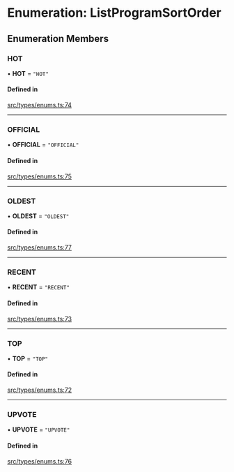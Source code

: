 # Enumeration: ListProgramSortOrder

## Enumeration Members

### HOT

• **HOT** = ``"HOT"``

#### Defined in

[src/types/enums.ts:74](https://github.com/bhavjitChauhan/khan-api/blob/649b2610/src/types/enums.ts#L74)

___

### OFFICIAL

• **OFFICIAL** = ``"OFFICIAL"``

#### Defined in

[src/types/enums.ts:75](https://github.com/bhavjitChauhan/khan-api/blob/649b2610/src/types/enums.ts#L75)

___

### OLDEST

• **OLDEST** = ``"OLDEST"``

#### Defined in

[src/types/enums.ts:77](https://github.com/bhavjitChauhan/khan-api/blob/649b2610/src/types/enums.ts#L77)

___

### RECENT

• **RECENT** = ``"RECENT"``

#### Defined in

[src/types/enums.ts:73](https://github.com/bhavjitChauhan/khan-api/blob/649b2610/src/types/enums.ts#L73)

___

### TOP

• **TOP** = ``"TOP"``

#### Defined in

[src/types/enums.ts:72](https://github.com/bhavjitChauhan/khan-api/blob/649b2610/src/types/enums.ts#L72)

___

### UPVOTE

• **UPVOTE** = ``"UPVOTE"``

#### Defined in

[src/types/enums.ts:76](https://github.com/bhavjitChauhan/khan-api/blob/649b2610/src/types/enums.ts#L76)
